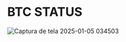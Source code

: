 # BTC STATUS


![Captura de tela 2025-01-05 034503](https://github.com/user-attachments/assets/66eb59f0-92d7-4000-b64b-64306bcb4096)
